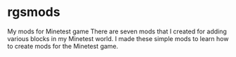 # rgsmods
My mods for Minetest game
There are seven mods that I created for adding various blocks in my Minetest world.
I made these simple mods to learn how to create mods for the Minetest game.
